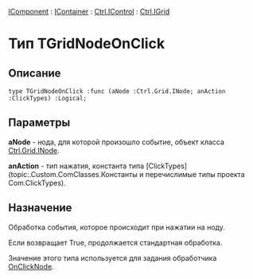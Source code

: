 ﻿---
Link: Com.Ctrl.IGrid.@TGridNodeOnClick
---

[IComponent](topic:Com.Custom.ComClasses.IComponent.Default) :
[IContainer](topic:Com.Custom.ComClasses.IContainer.Default) :
[Ctrl.IControl](topic:Com.Custom.ComClasses.Ctrl.IControl.Default) :
[Ctrl.IGrid](Default)

# Тип TGridNodeOnClick

## Описание

    type TGridNodeOnClick :func (aNode :Ctrl.Grid.INode; anAction :ClickTypes) :Logical;

## Параметры

**aNode** - нода, для которой произошло событие, объект класса [Ctrl.Grid.INode](topic:Com.Custom.ComClasses.Ctrl.Grid.INode.Default).

**anAction** - тип нажатия, константа типа [ClickTypes](topic:.Custom.ComClasses.Константы и перечислимые типы проекта Com.ClickTypes).

## Назначение

Обработка события, которое происходит при нажатии на ноду.

Если возвращает True, продолжается стандартная обработка.

Значение этого типа используется для задания обработчика [OnClickNode](OnClickNode).